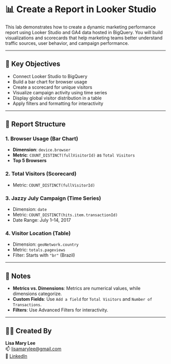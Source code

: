 # 📊 Create a Report in Looker Studio

This lab demonstrates how to create a dynamic marketing performance report using Looker Studio and GA4 data hosted in BigQuery. You will build visualizations and scorecards that help marketing teams better understand traffic sources, user behavior, and campaign performance.

---

## 🧩 Key Objectives

- Connect Looker Studio to BigQuery
- Build a bar chart for browser usage
- Create a scorecard for unique visitors
- Visualize campaign activity using time series
- Display global visitor distribution in a table
- Apply filters and formatting for interactivity

---

## 📁 Report Structure

### 1. Browser Usage (Bar Chart)
- **Dimension**: `device.browser`
- **Metric**: `COUNT_DISTINCT(fullVisitorId)` as `Total Visitors`
- **Top 5 Browsers**

### 2. Total Visitors (Scorecard)
- Metric: `COUNT_DISTINCT(fullVisitorId)`

### 3. Jazzy July Campaign (Time Series)
- Dimension: `date`
- Metric: `COUNT_DISTINCT(hits.item.transactionId)`
- Date Range: July 1–14, 2017

### 4. Visitor Location (Table)
- Dimension: `geoNetwork.country`
- Metric: `totals.pageviews`
- Filter: Starts with `"br"` (Brazil)

---

## 📍 Notes

- **Metrics vs. Dimensions**: Metrics are numerical values, while dimensions categorize.
- **Custom Fields**: Use `Add a field` for `Total Visitors` and `Number of Transactions`.
- **Filters**: Use Advanced Filters for interactivity.

---

## 👩‍💻 Created By
**Lisa Mary Lee**  
📫 lisamarylee@gmail.com  
🔗 [LinkedIn](https://www.linkedin.com/in/lisamarylee)
